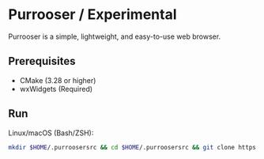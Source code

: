 # Purrooser / Experimental

Purrooser is a simple, lightweight, and easy-to-use web browser.

## Prerequisites
- CMake (3.28 or higher)
- wxWidgets (Required)

## Run
Linux/macOS (Bash/ZSH):
```bash
mkdir $HOME/.purroosersrc && cd $HOME/.purroosersrc && git clone https://github.com/Thoq-jar/PurrooserExperimental.git && chmod +x utilty/start.sh && . utility/start.sh
```
